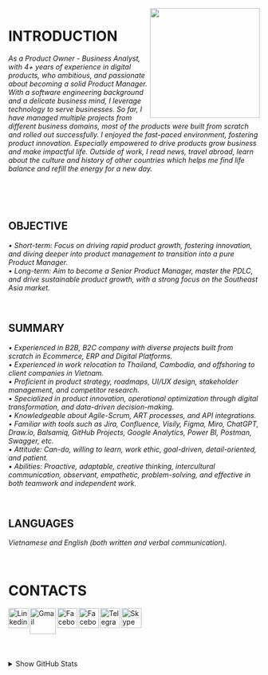 <img width="220" height="220" src="https://tovinhkhang.netlify.app/images/contact.jpg" align="right" />

# INTRODUCTION

_As a Product Owner - Business Analyst, with 4+ years of experience in digital products, who ambitious, and passionate about becoming a solid Product Manager. With a software engineering background and a delicate business mind, I leverage technology to serve businesses. So far, I have managed multiple projects from different business domains, most of the products were built from scratch and rolled out successfully. I enjoyed the fast-paced environment, fostering product innovation. Especially empowered to drive products grow business and make impactful life. Outside of work, I read news, travel abroad, learn about the culture and history of other countries which helps me find life balance and refill the energy for a new day._

<br />

<br />

<br />

## OBJECTIVE
_• Short-term: Focus on driving rapid product growth, fostering innovation, and diving deeper into product management to transition into a pure Product Manager._
<br />
_• Long-term: Aim to become a Senior Product Manager, master the PDLC, and drive sustainable product growth, with a strong focus on the Southeast Asia market._
<br />

<br />

## SUMMARY
_• Experienced in B2B, B2C company with diverse projects built from scratch in Ecommerce, ERP and Digital Platforms._
<br />
_• Experienced in work relocation to Thailand, Cambodia, and offshoring to client companies in Vietnam._
<br />
_• Proficient in product strategy, roadmaps, UI/UX design, stakeholder management, and competitor research._
<br />
_• Specialized in product innovation, operational optimization through digital transformation, and data-driven decision-making._
<br />
_• Knowledgeable about Agile-Scrum, ART processes, and API integrations._
<br />
_• Familiar with tools such as Jira, Confluence, Visily, Figma, Miro, ChatGPT, Draw.io, Balsamiq, GitHub Projects, Google Analytics, Power BI, Postman, Swagger, etc._
<br />
_• Attitude: Can-do, willing to learn, work ethic, goal-driven, detail-oriented, and patient._
<br />
_• Abilities: Proactive, adaptable, creative thinking, intercultural communication, observant, empathetic, problem-solving, and effective in both teamwork and independent work._
<br />


<br />

## LANGUAGES
_Vietnamese and English (both written and verbal communication)._
<br />

<br />

# CONTACTS
[<img align="left" alt="Linkedin" width="40px" src="https://www.dtl.coventry.domains/wp-content/uploads/2020/07/LinkedIn-Logo-1024x1024.png" />][linkedin]
[<img align="left" alt="Gmail" width="52px" src="https://upload.wikimedia.org/wikipedia/commons/thumb/7/7e/Gmail_icon_%282020%29.svg/512px-Gmail_icon_%282020%29.svg.png" />][gmail]
[<img align="left" alt="Facebook" width="40px" src="https://upload.wikimedia.org/wikipedia/commons/thumb/f/fb/Facebook_icon_2013.svg/768px-Facebook_icon_2013.svg.png" />][facebook]
[<img align="left" alt="Facebook" width="40px" src="https://upload.wikimedia.org/wikipedia/commons/thumb/a/a5/Instagram_icon.png/600px-Instagram_icon.png" />][instagram]
[<img align="left" alt="Telegram" width="40px" src="https://upload.wikimedia.org/wikipedia/commons/thumb/8/82/Telegram_logo.svg/240px-Telegram_logo.svg.png" />][telegram]
[<img align="left" alt="Skype" width="40px" src="https://upload.wikimedia.org/wikipedia/commons/e/ec/Skype-icon-new.png" />][skype]


<br /><br /><br />
---
<details>
  <summary>Show GitHub Stats</summary>
  <img align="left" alt="My Github Stats" src="https://github-readme-stats.vercel.app/api?username=ToVinhKhang&count_private=true&include_all_commits=true&theme=nightowl" />
</details>

[linkedin]: https://www.linkedin.com/in/tovinhkhang/
[gmail]: mailto:vinhkhang1969@gmail.com
[facebook]: https://www.facebook.com/ToVinhKhangTDTU/
[instagram]: https://www.instagram.com/vkent_/
[telegram]: https://t.me/khangkent/
[skype]: https://join.skype.com/invite/uUCMufxOQosm

<br />

<br />

